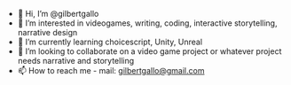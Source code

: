 - 👋 Hi, I’m @gilbertgallo
- 👀 I’m interested in videogames, writing, coding, interactive storytelling, narrative design
- 🌱 I’m currently learning choicescript, Unity, Unreal
- 💞️ I’m looking to collaborate on a video game project or whatever project needs narrative and storytelling
- 📫 How to reach me - mail: gilbertgallo@gmail.com

<!---
gilbertgallo/gilbertgallo is a ✨ special ✨ repository because its `README.md` (this file) appears on your GitHub profile.
You can click the Preview link to take a look at your changes.
--->
